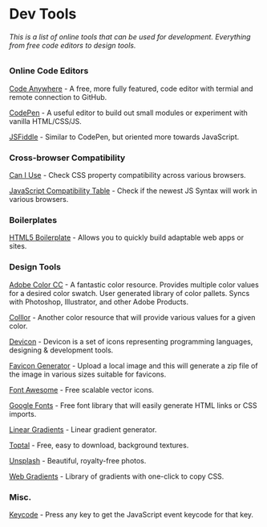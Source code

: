 # Dev Tools
###### This is a list of online tools that can be used for development. Everything from free code editors to design tools. 

### Online Code Editors
[Code Anywhere](https://codeanywhere.com/) - A free, more fully featured, code editor with termial and remote connection to GitHub.

[CodePen](https://codepen.io/) - A useful editor to build out small modules or experiment with vanilla HTML/CSS/JS. 

[JSFiddle](https://jsfiddle.net/) - Similar to CodePen, but oriented more towards JavaScript.

### Cross-browser Compatibility 
[Can I Use](https://caniuse.com/) - Check CSS property compatibility across various browsers. 

[JavaScript Compatibility Table](http://kangax.github.io/compat-table/es6/) - Check if the newest JS Syntax will work in various browsers. 

### Boilerplates
[HTML5 Boilerplate](https://html5boilerplate.com/) - Allows you to quickly build adaptable web apps or sites. 

### Design Tools
[Adobe Color CC](https://color.adobe.com/create/color-wheel/) - A fantastic color resource. Provides multiple color values for a desired color swatch. User generated library of color pallets. Syncs with Photoshop, Illustrator, and other Adobe Products.

[Colllor](http://colllor.com/) - Another color resource that will provide various values for a given color. 

[Devicon](http://konpa.github.io/devicon/) - Devicon is a set of icons representing programming languages, designing & development tools.

[Favicon Generator](https://www.favicon-generator.org/) - Upload a local image and this will generate a zip file of the image in various sizes suitable for favicons. 

[Font Awesome](http://fontawesome.io/) - Free scalable vector icons. 

[Google Fonts](https://fonts.google.com/) - Free font library that will easily generate HTML links or CSS imports.

[Linear Gradients](http://westciv.com/tools/gradients/) - Linear gradient generator.

[Toptal](https://www.toptal.com/designers/subtlepatterns/) - Free, easy to download, background textures. 

[Unsplash](https://unsplash.com/) - Beautiful, royalty-free photos. 

[Web Gradients](https://webgradients.com/) - Library of gradients with one-click to copy CSS.

### Misc.
[Keycode](http://keycode.info/) - Press any key to get the JavaScript event keycode for that key. 
